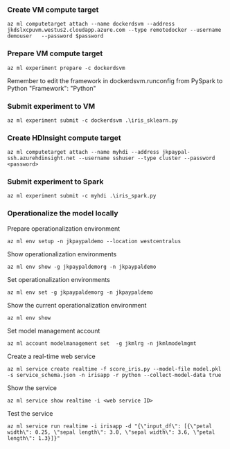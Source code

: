 ### Create VM compute target
```
az ml computetarget attach --name dockerdsvm --address jkdslxcpuvm.westus2.cloudapp.azure.com --type remotedocker --username demouser   --password $password 
```
### Prepare VM compute target
```
az ml experiment prepare -c dockerdsvm
```
Remember to edit the framework in dockerdsvm.runconfig from PySpark to Python
"Framework": "Python"

### Submit experiment to VM
```
az ml experiment submit -c dockerdsvm .\iris_sklearn.py
```

### Create HDInsight compute target
```
az ml computetarget attach --name myhdi --address jkpaypal-ssh.azurehdinsight.net --username sshuser --type cluster --password <password> 
```

### Submit experiment to Spark
```
az ml experiment submit -c myhdi .\iris_spark.py
```

### Operationalize the model locally

Prepare operationalization environment
```
az ml env setup -n jkpaypaldemo --location westcentralus
```

Show operationalization environments
```
az ml env show -g jkpaypaldemorg -n jkpaypaldemo
```

Set operationalization environments
```
az ml env set -g jkpaypaldemorg -n jkpaypaldemo
```

Show the current operationalization environment
```
az ml env show
```
Set model management account
```
az ml account modelmanagement set  -g jkmlrg -n jkmlmodelmgmt
```

Create a real-time web service 
```
az ml service create realtime -f score_iris.py --model-file model.pkl -s service_schema.json -n irisapp -r python --collect-model-data true 
```

Show the service
```
az ml service show realtime -i <web service ID>
```

Test the service
```
az ml service run realtime -i irisapp -d "{\"input_df\": [{\"petal width\": 0.25, \"sepal length\": 3.0, \"sepal width\": 3.6, \"petal length\": 1.3}]}"
```
